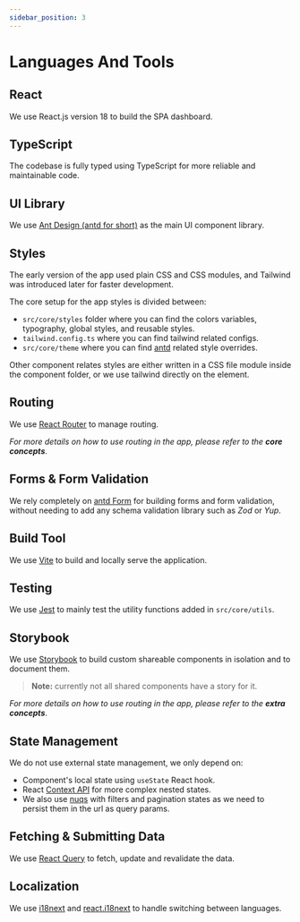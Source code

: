 ```yaml
---
sidebar_position: 3
---
```


# Languages And Tools

## React

We use React.js version 18 to build the SPA dashboard.

## TypeScript

The codebase is fully typed using TypeScript for more reliable and maintainable code.

## UI Library

We use [Ant Design (antd for short)](https://ant.design/) as the main UI component library.

## Styles

The early version of the app used plain CSS and CSS modules, and Tailwind was introduced
later for faster development.

The core setup for the app styles is divided between:

- `src/core/styles` folder where you can find the colors variables, typography, global styles, and reusable styles.
- `tailwind.config.ts` where you can find tailwind related configs.
- `src/core/theme` where you can find [antd](https://ant.design/) related style overrides.

Other component relates styles are either written in a CSS file module inside the component folder, or we use tailwind directly on the element.

## Routing

We use [React Router](https://reactrouter.com/) to manage routing.

_For more details on how to use routing in the app, please refer to the **core concepts**_.

## Forms & Form Validation

We rely completely on [antd Form](https://ant.design/components/form) for building forms and form validation,
without needing to add any schema validation library such as _Zod_ or _Yup_.

## Build Tool

We use [Vite](https://vite.dev/) to build and locally serve the application.

## Testing

We use [Jest](https://jestjs.io/) to mainly test the utility functions added in `src/core/utils`.

## Storybook

We use [Storybook](https://storybook.js.org/) to build custom shareable components in isolation and to document them.

> **Note:** currently not all shared components have a story for it.

_For more details on how to use routing in the app, please refer to the **extra concepts**_.

## State Management

We do not use external state management, we only depend on:

- Component's local state using `useState` React hook.
- React [Context API](https://react.dev/learn/passing-data-deeply-with-context) for more complex nested states.
- We also use [nuqs](https://nuqs.47ng.com/) with filters and pagination states as we need to persist them in the url as query params.

## Fetching & Submitting Data

We use [React Query](https://tanstack.com/query/latest) to fetch, update and revalidate the data.

## Localization

We use [i18next](https://www.i18next.com/) and [react.i18next](https://react.i18next.com/) to handle switching between languages.
